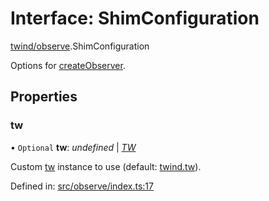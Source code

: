 # Interface: ShimConfiguration

[twind/observe](../modules/twind_observe.md).ShimConfiguration

Options for [createObserver](../modules/twind_observe.md#createobserver).

## Properties

### tw

• `Optional` **tw**: *undefined* \| [*TW*](twind.tw.md)

Custom [tw](../modules/twind.md#tw) instance to use (default: [twind.tw](../modules/twind.md#tw)).

Defined in: [src/observe/index.ts:17](https://github.com/gojutin/twind/blob/8f04bb3/src/observe/index.ts#L17)
